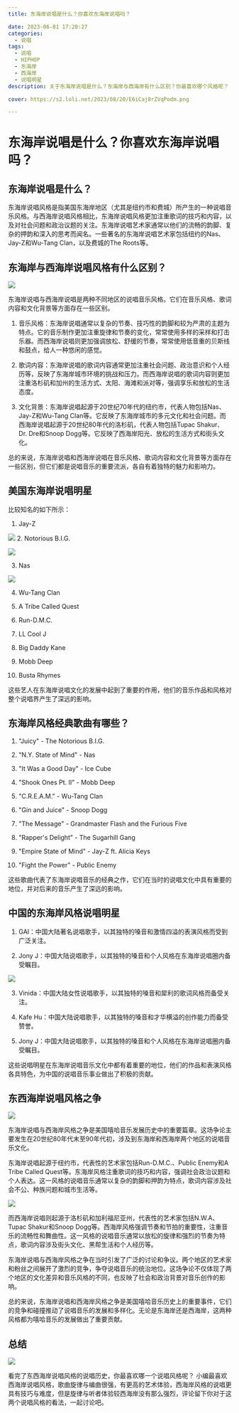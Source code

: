 ```yaml
---
title: 东海岸说唱是什么？你喜欢东海岸说唱吗？

date: 2023-06-01 17:20:27
categories:
  - 说唱
tags:
  - 说唱
  - HIPHOP
  - 东海岸
  - 西海岸
  - 说唱明星
description: 关于东海岸说唱是什么？东海岸与西海岸有什么区别？你最喜欢哪个风格呢？

cover: https://s2.loli.net/2023/08/20/E6iCaj8rZVqPodm.png

---
```

# 东海岸说唱是什么？你喜欢东海岸说唱吗？

## 东海岸说唱是什么？

东海岸说唱风格是指美国东海岸地区（尤其是纽约市和费城）所产生的一种说唱音乐风格。与西海岸说唱风格相比，东海岸说唱风格更加注重歌词的技巧和内容，以及对社会问题和政治议题的关注。东海岸说唱艺术家通常以他们的流畅的韵脚、复杂的押韵和深入的思考而闻名。一些著名的东海岸说唱艺术家包括纽约的Nas、Jay-Z和Wu-Tang Clan，以及费城的The Roots等。

## 东海岸与西海岸说唱风格有什么区别？

![](https://s2.loli.net/2023/08/20/E6iCaj8rZVqPodm.png)

东海岸说唱与西海岸说唱是两种不同地区的说唱音乐风格。它们在音乐风格、歌词内容和文化背景等方面存在一些区别。

1. 音乐风格：东海岸说唱通常以复杂的节奏、技巧性的韵脚和较为严肃的主题为特点。它的音乐制作更加注重旋律和节奏的变化，常常使用多样的采样和打击乐器。而西海岸说唱则更加强调放松、舒缓的节奏，常常使用低音重的贝斯线和鼓点，给人一种悠闲的感觉。

2. 歌词内容：东海岸说唱的歌词内容通常更加注重社会问题、政治意识和个人经历等，反映了东海岸城市环境的挑战和压力。而西海岸说唱的歌词内容则更加注重洛杉矶和加州的生活方式、太阳、海滩和派对等，强调享乐和放松的生活态度。

3. 文化背景：东海岸说唱起源于20世纪70年代的纽约市，代表人物包括Nas、Jay-Z和Wu-Tang Clan等。它反映了东海岸城市的多元文化和社会问题。而西海岸说唱起源于20世纪80年代的洛杉矶，代表人物包括Tupac Shakur、Dr. Dre和Snoop Dogg等。它反映了西海岸阳光、放松的生活方式和街头文化。

总的来说，东海岸说唱和西海岸说唱在音乐风格、歌词内容和文化背景等方面存在一些区别，但它们都是说唱音乐的重要流派，各自有着独特的魅力和影响力。

## 美国东海岸说唱明星

比较知名的如下所示：

1. Jay-Z

![](https://s2.loli.net/2023/08/20/dmEfiJMxRN8YVFZ.png)
2. Notorious B.I.G.

![](https://s2.loli.net/2023/08/20/G3UhJBO8HbELpm2.png)

3. Nas

![](https://s2.loli.net/2023/08/20/FJdDbq8YWuwk5Ml.png)

4. Wu-Tang Clan

5. A Tribe Called Quest

6. Run-D.M.C.

7. LL Cool J

8. Big Daddy Kane

9. Mobb Deep

10. Busta Rhymes

这些艺人在东海岸说唱文化的发展中起到了重要的作用，他们的音乐作品和风格对整个说唱界产生了深远的影响。

## 东海岸风格经典歌曲有哪些？

1. "Juicy" - The Notorious B.I.G.

2. "N.Y. State of Mind" - Nas

3. "It Was a Good Day" - Ice Cube

4. "Shook Ones Pt. II" - Mobb Deep

5. "C.R.E.A.M." - Wu-Tang Clan

6. "Gin and Juice" - Snoop Dogg

7. "The Message" - Grandmaster Flash and the Furious Five

8. "Rapper's Delight" - The Sugarhill Gang

9. "Empire State of Mind" - Jay-Z ft. Alicia Keys

10. "Fight the Power" - Public Enemy

这些歌曲代表了东海岸说唱音乐的经典之作，它们在当时的说唱文化中具有重要的地位，并对后来的音乐产生了深远的影响。

## 中国的东海岸风格说唱明星

1. GAI：中国大陆著名说唱歌手，以其独特的嗓音和激情四溢的表演风格而受到广泛关注。

2. Jony J：中国大陆说唱歌手，以其独特的嗓音和个人风格在东海岸说唱圈内备受瞩目。

![](https://s2.loli.net/2023/08/20/azMFUWeicYVTCgS.png)

3. Vinida：中国大陆女性说唱歌手，以其独特的嗓音和犀利的歌词风格而备受关注。

4. Kafe Hu：中国大陆说唱歌手，以其独特的嗓音和才华横溢的创作能力而备受赞誉。

5. Jony J：中国大陆说唱歌手，以其独特的嗓音和个人风格在东海岸说唱圈内备受瞩目。

这些说唱明星在东海岸说唱音乐文化中都有着重要的地位，他们的作品和表演风格各具特色，为中国的说唱音乐事业做出了积极的贡献。

## 东西海岸说唱风格之争

![](https://s2.loli.net/2023/08/20/25pKB71Ro8EwLyU.png)

东海岸说唱与西海岸风格之争是美国嘻哈音乐发展历史中的重要篇章。这场争论主要发生在20世纪80年代末至90年代初，涉及到东海岸和西海岸两个地区的说唱音乐文化。

东海岸说唱起源于纽约市，代表性的艺术家包括Run-D.M.C.、Public Enemy和A Tribe Called Quest等。东海岸风格注重歌词的技巧和内容，强调社会政治议题和个人表达。这一风格的说唱音乐通常以复杂的韵脚和押韵为特点，歌词内容涉及社会不公、种族问题和城市生活等。

![](https://s2.loli.net/2023/08/20/oEHNxnewAWiM49L.png)

而西海岸说唱则起源于洛杉矶和加利福尼亚州，代表性的艺术家包括N.W.A、Tupac Shakur和Snoop Dogg等。西海岸风格强调节奏和节拍的重要性，注重音乐的流畅性和舞曲性。这一风格的说唱音乐通常以放松的旋律和强烈的节奏为特点，歌词内容涉及街头文化、黑帮生活和个人经历等。

东海岸说唱与西海岸风格之争在当时引发了广泛的讨论和争议。两个地区的艺术家和粉丝之间展开了激烈的竞争，争夺说唱音乐的统治地位。这场争论不仅体现了两个地区的文化差异和音乐风格的不同，也反映了社会和政治背景对音乐创作的影响。

总的来说，东海岸说唱和西海岸风格之争是美国嘻哈音乐历史上的重要事件，它们的竞争和碰撞推动了说唱音乐的发展和多样化。无论是东海岸还是西海岸，这两种风格都为嘻哈音乐的发展做出了重要贡献。

## 总结

![](https://s2.loli.net/2023/08/20/NhbXOwS6JjTMIyU.png)

看完了东西海岸说唱风格的说唱历史，你最喜欢哪一个说唱风格呢？
小编最喜欢西海岸说唱风格，歌曲旋律与编曲很强，有更高的艺术体验，西海岸风格的说唱更具有技巧与难度，但是旋律与听者体验较西海岸没有那么强烈，评论留下你对于这两个说唱风格的看法，一起讨论吧。
